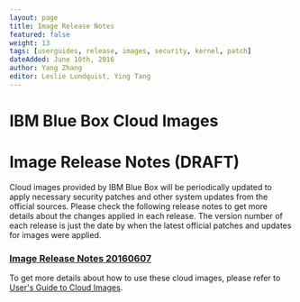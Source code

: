 ```yaml
---
layout: page
title: Image Release Notes
featured: false
weight: 13
tags: [userguides, release, images, security, kernel, patch]
dateAdded: June 10th, 2016
author: Yang Zhang
editor: Leslie Lundquist, Ying Tang
---
```


# **IBM Blue Box Cloud Images**

# Image Release Notes (DRAFT)

Cloud images provided by IBM Blue Box will be periodically updated to apply necessary security patches and other system updates from the official sources. Please check the following release notes to get more details about the changes applied in each release. The version number of each release is just the date by when the latest official patches and updates for images were applied.

### [Image Release Notes 20160607](http://ibm-blue-box-help.github.io/help-documentation/gettingstarted/userguides/Image_Release_Notes_20160607/)

To get more details about how to use these cloud images, please refer to [User's Guide to Cloud Images](http://ibm-blue-box-help.github.io/help-documentation/gettingstarted/userguides/Cloud_Images_Provided_by_IBM/).

